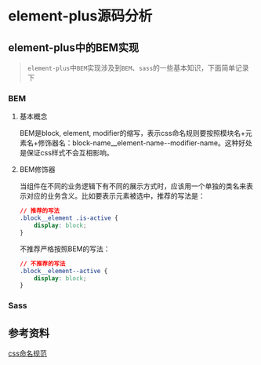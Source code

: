# element-plus源码分析

## element-plus中的BEM实现

> `element-plus`中`BEM`实现涉及到`BEM`、`sass`的一些基本知识，下面简单记录下

### BEM

1. 基本概念

   BEM是block, element, modifier的缩写，表示css命名规则要按照模块名+元素名+修饰器名：block-name__element-name--modifier-name。这种好处是保证css样式不会互相影响。

2. BEM修饰器

   当组件在不同的业务逻辑下有不同的展示方式时，应该用一个单独的类名来表示对应的业务含义。比如要表示元素被选中，推荐的写法是：
   
   ```css
   // 推荐的写法
   .block__element .is-active {
       display: block;
   }
   ```
   
   不推荐严格按照BEM的写法：
   
   ```css
   // 不推荐的写法
   .block__element--active {
       display: block;
   }
   ```

### Sass



## 参考资料

[css命名规范](https://bemcss.com/)


